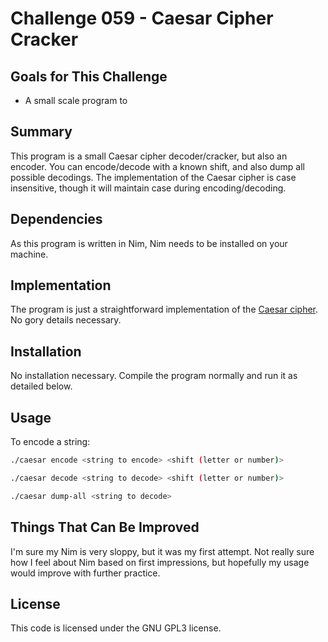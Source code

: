 # Challenge 059 - Caesar Cipher Cracker

## Goals for This Challenge
- A small scale program to

## Summary
This program is a small Caesar cipher decoder/cracker, but also an encoder.
You can encode/decode with a known shift, and also dump all possible decodings.
The implementation of the Caesar cipher is case insensitive, though it will
maintain case during encoding/decoding.

## Dependencies
As this program is written in Nim, Nim needs to be installed on your machine.

## Implementation
The program is just a straightforward implementation of the [Caesar
cipher](https://en.wikipedia.org/wiki/Caesar_cipher).
No gory details necessary.

## Installation
No installation necessary. Compile the program normally and run it as detailed below.

## Usage
To encode a string:
```bash
./caesar encode <string to encode> <shift (letter or number)>
```

```bash
./caesar decode <string to decode> <shift (letter or number)>
```

```bash
./caesar dump-all <string to decode>
```

## Things That Can Be Improved
I'm sure my Nim is very sloppy, but it was my first attempt. Not really sure how I feel
about Nim based on first impressions, but hopefully my usage would improve with further
practice.

## License
This code is licensed under the GNU GPL3 license.

